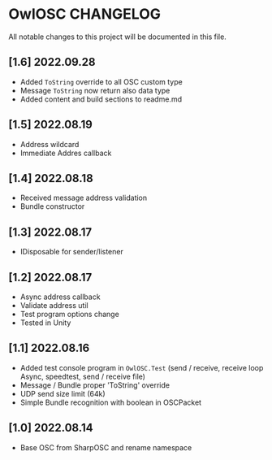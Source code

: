 # OwlOSC CHANGELOG

All notable changes to this project will be documented in this file.

## [1.6] 2022.09.28
- Added `ToString` override to all OSC custom type
- Message `ToString` now return also data type
- Added content and build sections to readme.md

## [1.5] 2022.08.19
- Address wildcard
- Immediate Addres callback

## [1.4] 2022.08.18

- Received message address validation
- Bundle constructor

## [1.3] 2022.08.17

- IDisposable for sender/listener

## [1.2] 2022.08.17

- Async address callback
- Validate address util
- Test program options change
- Tested in Unity

## [1.1] 2022.08.16

- Added test console program in `OwlOSC.Test` (send / receive, receive loop Async, speedtest, send / receive file)
- Message / Bundle proper 'ToString' override
- UDP send size limit (64k)
- Simple Bundle recognition with boolean in OSCPacket

## [1.0] 2022.08.14

- Base OSC from SharpOSC and rename namespace